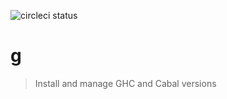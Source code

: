 ![circleci status](https://circleci.com/gh/justanothedot/g.png?circle-token=:circle-token)

# g
> Install and manage GHC and Cabal versions
